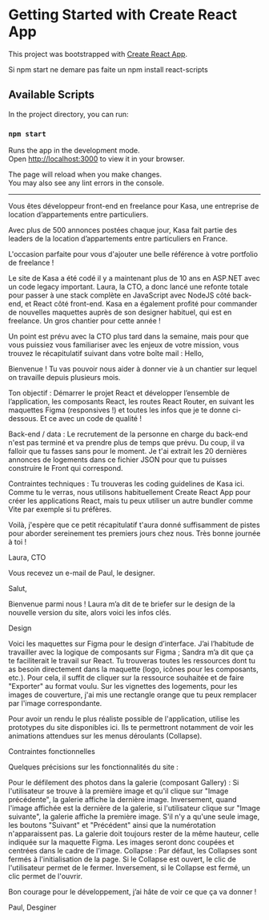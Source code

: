 # Getting Started with Create React App

This project was bootstrapped with [Create React App](https://github.com/facebook/create-react-app).

Si npm start ne demare pas faite un npm install react-scripts

## Available Scripts

In the project directory, you can run:

### `npm start`

Runs the app in the development mode.\
Open [http://localhost:3000](http://localhost:3000) to view it in your browser.

The page will reload when you make changes.\
You may also see any lint errors in the console.

---

Vous êtes développeur front-end en freelance pour Kasa, une entreprise de location d’appartements entre particuliers.

Avec plus de 500 annonces postées chaque jour, Kasa fait partie des leaders de la location d’appartements entre particuliers en France.

L'occasion parfaite pour vous d'ajouter une belle référence à votre portfolio de freelance !

Le site de Kasa a été codé il y a maintenant plus de 10 ans en ASP.NET avec un code legacy important. Laura, la CTO, a donc lancé une refonte totale pour passer à une stack complète en JavaScript avec NodeJS côté back-end, et React côté front-end. Kasa en a également profité pour commander de nouvelles maquettes auprès de son designer habituel, qui est en freelance. Un gros chantier pour cette année !

Un point est prévu avec la CTO plus tard dans la semaine, mais pour que vous puissiez vous familiariser avec les enjeux de votre mission, vous trouvez le récapitulatif suivant dans votre boîte mail :
Hello,

Bienvenue ! Tu vas pouvoir nous aider à donner vie à un chantier sur lequel on travaille depuis plusieurs mois.

Ton objectif : Démarrer le projet React et développer l’ensemble de l’application, les composants React, les routes React Router, en suivant les maquettes Figma (responsives !) et toutes les infos que je te donne ci-dessous. Et ce avec un code de qualité !

Back-end / data : Le recrutement de la personne en charge du back-end n'est pas terminé et va prendre plus de temps que prévu. Du coup, il va falloir que tu fasses sans pour le moment. Je t'ai extrait les 20 dernières annonces de logements dans ce fichier JSON pour que tu puisses construire le Front qui correspond.

Contraintes techniques : Tu trouveras les coding guidelines de Kasa ici. Comme tu le verras, nous utilisons habituellement Create React App pour créer les applications React, mais tu peux utiliser un autre bundler comme Vite par exemple si tu préfères.

Voilà, j'espère que ce petit récapitulatif t'aura donné suffisamment de pistes pour aborder sereinement tes premiers jours chez nous.
Très bonne journée à toi !

Laura,
CTO

Vous recevez un e-mail de Paul, le designer.

Salut,

Bienvenue parmi nous ! Laura m’a dit de te briefer sur le design de la nouvelle version du site, alors voici les infos clés.

Design

Voici les maquettes sur Figma pour le design d’interface. J’ai l’habitude de travailler avec la logique de composants sur Figma ; Sandra m’a dit que ça te faciliterait le travail sur React. Tu trouveras toutes les ressources dont tu as besoin directement dans la maquette (logo, icônes pour les composants, etc.). Pour cela, il suffit de cliquer sur la ressource souhaitée et de faire "Exporter" au format voulu. Sur les vignettes des logements, pour les images de couverture, j'ai mis une rectangle orange que tu peux remplacer par l'image correspondante.

Pour avoir un rendu le plus réaliste possible de l'application, utilise les prototypes du site disponibles ici. Ils te permettront notamment de voir les animations attendues sur les menus déroulants (Collapse).

Contraintes fonctionnelles

Quelques précisions sur les fonctionnalités du site :

Pour le défilement des photos dans la galerie (composant Gallery) :
Si l'utilisateur se trouve à la première image et qu'il clique sur "Image précédente", la galerie affiche la dernière image.
Inversement, quand l'image affichée est la dernière de la galerie, si l'utilisateur clique sur "Image suivante", la galerie affiche la première image.
S'il n'y a qu'une seule image, les boutons "Suivant" et "Précédent" ainsi que la numérotation n'apparaissent pas.
La galerie doit toujours rester de la même hauteur, celle indiquée sur la maquette Figma. Les images seront donc coupées et centrées dans le cadre de l’image.
Collapse : Par défaut, les Collapses sont fermés à l'initialisation de la page.
Si le Collapse est ouvert, le clic de l'utilisateur permet de le fermer.
Inversement, si le Collapse est fermé, un clic permet de l'ouvrir.

Bon courage pour le développement, j’ai hâte de voir ce que ça va donner !

Paul,
Desginer
